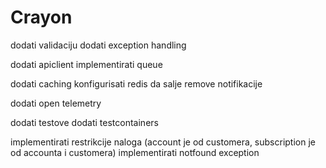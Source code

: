 # Crayon


dodati validaciju
dodati exception handling

dodati apiclient
implementirati queue

dodati caching
konfigurisati redis da salje remove notifikacije

dodati open telemetry

dodati testove
dodati testcontainers

implementirati restrikcije naloga (account je od customera, subscription je od accounta i customera)
implementirati notfound exception
